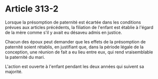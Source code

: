 # Article 313-2

Lorsque la présomption de paternité est écartée dans les conditions prévues aux articles précédents, la filiation de l'enfant est établie à l'égard de la mère comme s'il y avait eu désaveu admis en justice.

Chacun des époux peut demander que les effets de la présomption de paternité soient rétablis, en justifiant que, dans la période légale de la conception, une réunion de fait a eu lieu entre eux, qui rend vraisemblable la paternité du mari.

L'action est ouverte à l'enfant pendant les deux années qui suivent sa majorité.
